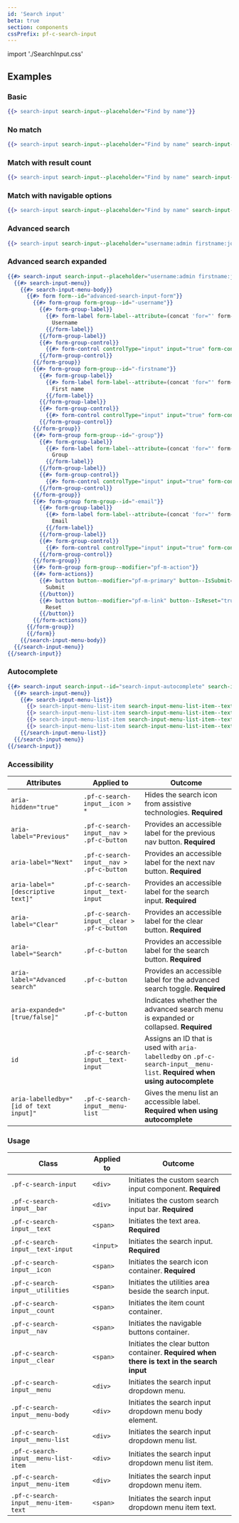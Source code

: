 ```yaml
---
id: 'Search input'
beta: true
section: components
cssPrefix: pf-c-search-input
---
```


import './SearchInput.css'

## Examples
### Basic
```hbs
{{> search-input search-input--placeholder="Find by name"}}
```

### No match
```hbs
{{> search-input search-input--placeholder="Find by name" search-input--value="Joh"}}
```

### Match with result count
```hbs
{{> search-input search-input--placeholder="Find by name" search-input--value="John Doe" search-input--count="3"}}
```

### Match with navigable options
```hbs
{{> search-input search-input--placeholder="Find by name" search-input--value="John Doe" search-input--count="1 / 3" search-input--IsNavigable="true" search-input--IsFirstMatch="true"}}
```

### Advanced search
```hbs
{{> search-input search-input--placeholder="username:admin firstname:joe" search-input--value="username:root firstname:ned" search-input--IsAdvancedSearch="true"}}
```

### Advanced search expanded
```hbs
{{#> search-input search-input--placeholder="username:admin firstname:joe" search-input--value="username:root firstname:ned" search-input--IsAdvancedSearch="true" search-input--IsExpanded="true"}}
  {{#> search-input-menu}}
    {{#> search-input-menu-body}}
      {{#> form form--id="advanced-search-input-form"}}
        {{#> form-group form-group--id="-username"}}
          {{#> form-group-label}}
            {{#> form-label form-label--attribute=(concat 'for="' form--id form-group--id '"')}}
              Username
            {{/form-label}}
          {{/form-group-label}}
          {{#> form-group-control}}
            {{#> form-control controlType="input" input="true" form-control--attribute=(concat 'type="text" value="root" id="' form--id form-group--id '" name="' form--id form-group--id '"')}}{{/form-control}}
          {{/form-group-control}}
        {{/form-group}}
        {{#> form-group form-group--id="-firstname"}}
          {{#> form-group-label}}
            {{#> form-label form-label--attribute=(concat 'for="' form--id form-group--id '"')}}
              First name
            {{/form-label}}
          {{/form-group-label}}
          {{#> form-group-control}}
            {{#> form-control controlType="input" input="true" form-control--attribute=(concat 'type="text" value="ned" id="' form--id form-group--id '" name="' form--id form-group--id '"')}}{{/form-control}}
          {{/form-group-control}}
        {{/form-group}}
        {{#> form-group form-group--id="-group"}}
          {{#> form-group-label}}
            {{#> form-label form-label--attribute=(concat 'for="' form--id form-group--id '"')}}
              Group
            {{/form-label}}
          {{/form-group-label}}
          {{#> form-group-control}}
            {{#> form-control controlType="input" input="true" form-control--attribute=(concat 'type="text" id="' form--id form-group--id '" name="' form--id form-group--id '"')}}{{/form-control}}
          {{/form-group-control}}
        {{/form-group}}
        {{#> form-group form-group--id="-email"}}
          {{#> form-group-label}}
            {{#> form-label form-label--attribute=(concat 'for="' form--id form-group--id '"')}}
              Email
            {{/form-label}}
          {{/form-group-label}}
          {{#> form-group-control}}
            {{#> form-control controlType="input" input="true" form-control--attribute=(concat 'type="text" id="' form--id form-group--id '" name="' form--id form-group--id '"')}}{{/form-control}}
          {{/form-group-control}}
        {{/form-group}}
        {{#> form-group form-group--modifier="pf-m-action"}}
        {{#> form-actions}}
          {{#> button button--modifier="pf-m-primary" button--IsSubmit="true"}}
            Submit
          {{/button}}
          {{#> button button--modifier="pf-m-link" button--IsReset="true"}}
            Reset
          {{/button}}
        {{/form-actions}}
      {{/form-group}}
      {{/form}}
    {{/search-input-menu-body}}
  {{/search-input-menu}}
{{/search-input}}
```

### Autocomplete
```hbs
{{#> search-input search-input--id="search-input-autocomplete" search-input--IsAutocomplete="true" search-input--placeholder="Keyword search" search-input--value="app"}}
  {{#> search-input-menu}}
    {{#> search-input-menu-list}}
      {{> search-input-menu-list-item search-input-menu-list-item--text="apple"}}
      {{> search-input-menu-list-item search-input-menu-list-item--text="appleby"}}
      {{> search-input-menu-list-item search-input-menu-list-item--text="appleseed"}}
      {{> search-input-menu-list-item search-input-menu-list-item--text="appleton"}}
    {{/search-input-menu-list}}
  {{/search-input-menu}}
{{/search-input}}
```

### Accessibility
| Attributes | Applied to | Outcome |
| -- | -- | -- |
| `aria-hidden="true"` | `.pf-c-search-input__icon > *` | Hides the search icon from assistive technologies. **Required** |
| `aria-label="Previous"` | `.pf-c-search-input__nav > .pf-c-button` | Provides an accessible label for the previous nav button. **Required** |
| `aria-label="Next"` | `.pf-c-search-input__nav > .pf-c-button` | Provides an accessible label for the next nav button. **Required** |
| `aria-label="[descriptive text]"` | `.pf-c-search-input__text-input` | Provides an accessible label for the search input. **Required** |
| `aria-label="Clear"` | `.pf-c-search-input__clear > .pf-c-button` | Provides an accessible label for the clear button. **Required** |
| `aria-label="Search"` | `.pf-c-button` | Provides an accessible label for the search button. **Required** |
| `aria-label="Advanced search"` | `.pf-c-button` | Provides an accessible label for the advanced search toggle. **Required** |
| `aria-expanded="[true/false]"` | `.pf-c-button` | Indicates whether the advanced search menu is expanded or collapsed. **Required** |
| `id` | `.pf-c-search-input__text-input` | Assigns an ID that is used with `aria-labelledby` on `.pf-c-search-input__menu-list`. **Required when using autocomplete** |
| `aria-labelledby="[id of text input]"` | `.pf-c-search-input__menu-list` | Gives the menu list an accessible label. **Required when using autocomplete** |

### Usage
| Class | Applied to | Outcome |
| -- | -- | -- |
| `.pf-c-search-input` | `<div>` | Initiates the custom search input component. **Required** |
| `.pf-c-search-input__bar` | `<div>` | Initiates the custom search input bar. **Required** |
| `.pf-c-search-input__text` | `<span>` | Initiates the text area. **Required** |
| `.pf-c-search-input__text-input` | `<input>` | Initiates the search input. **Required** |
| `.pf-c-search-input__icon` | `<span>` | Initiates the search icon container. **Required** |
| `.pf-c-search-input__utilities` | `<span>` | Initiates the utilities area beside the search input. |
| `.pf-c-search-input__count` | `<span>` | Initiates the item count container. |
| `.pf-c-search-input__nav` | `<span>` | Initiates the navigable buttons container. |
| `.pf-c-search-input__clear` | `<span>` | Initiates the clear button container. **Required when there is text in the search input** |
| `.pf-c-search-input__menu` | `<div>` | Initiates the search input dropdown menu. |
| `.pf-c-search-input__menu-body` | `<div>` | Initiates the search input dropdown menu body element. |
| `.pf-c-search-input__menu-list` | `<div>` | Initiates the search input dropdown menu list. |
| `.pf-c-search-input__menu-list-item` | `<div>` | Initiates the search input dropdown menu list item. |
| `.pf-c-search-input__menu-item` | `<div>` | Initiates the search input dropdown menu item. |
| `.pf-c-search-input__menu-item-text` | `<span>` | Initiates the search input dropdown menu item text. |
